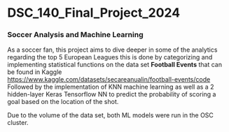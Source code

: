 # DSC_140_Final_Project_2024
### Soccer Analysis and Machine Learning
As a soccer fan, this project aims to dive deeper in some of the analytics regarding the top 5 European Leagues
this is done by categorizing and implementing statistical functions on the data set **Football Events** that can be found in Kaggle
https://www.kaggle.com/datasets/secareanualin/football-events/code
Followed by the implementation of KNN machine learning as well as a 2 hidden-layer Keras Tensorflow NN to predict the probability of scoring a goal based on the location
of the shot. 

Due to the volume of the data set, both ML models were run in the OSC cluster. 

